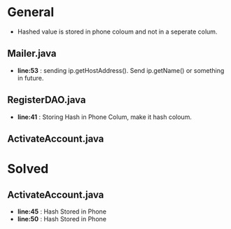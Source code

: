 # General
  - Hashed value is stored in phone coloum and not in a seperate colum.

## Mailer.java
  - **line:53** : sending ip.getHostAddress(). Send ip.getName() or something in future.
## RegisterDAO.java
  - **line:41** : Storing Hash in Phone Colum, make it hash coloum.
## ActivateAccount.java




# Solved
## ActivateAccount.java
  - **line:45** : Hash Stored in Phone
  - **line:50** : Hash Stored in Phone
